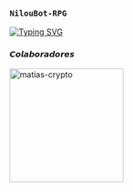 ### `NilouBot-RPG`

[![Typing SVG](https://readme-typing-svg.demolab.com?font=Fira+Code&pause=1000&color=0000FF&width=435&lines=Bienvenido+al+Bot+de+WhatsApp+Multidevice;Gracias+por+preferir+NilouBot-RPG)](https://git.io/typing-svg)

### `𝘾𝙤𝙡𝙖𝙗𝙤𝙧𝙖𝙙𝙤𝙧𝙚𝙨`
<a href="https://github.com/matias-crypto"><img src="https://telegra.ph/file/79b4b4c78279caf927fd7.jpg" width="200" height="200" alt="matias-crypto"/></a>




